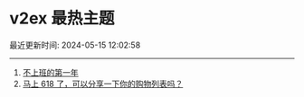 # v2ex 最热主题

最近更新时间: 2024-05-15 12:02:58

--- 
1. [不上班的第一年](https://www.v2ex.com/t/1040807) 
2. [马上 618 了，可以分享一下你的购物列表吗？](https://www.v2ex.com/t/1040811) 
